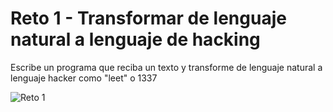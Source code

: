 # Reto 1 - Transformar de lenguaje natural a lenguaje de hacking

Escribe un programa que reciba un texto y transforme de lenguaje natural a lenguaje hacker  como "leet" o 1337

![Reto 1](https://user-images.githubusercontent.com/76502395/211457496-685c335c-7265-4708-8407-6a1bf47674d9.png)



